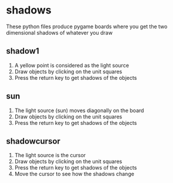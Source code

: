 # shadows
These python files produce pygame boards where you get the two dimensional shadows of whatever you draw  
## shadow1
1. A yellow point is considered as the light source
2. Draw objects by clicking on the unit squares
3. Press the return key to get shadows of the objects
## sun
1. The light source (sun) moves diagonally on the board
2. Draw objects by clicking on the unit squares
3. Press the return key to get shadows of the objects
## shadowcursor
1. The light source is the cursor
2. Draw objects by clicking on the unit squares
3. Press the return key to get shadows of the objects
4. Move the cursor to see how the shadows change
